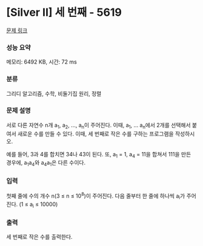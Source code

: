 # [Silver II] 세 번째 - 5619 

[문제 링크](https://www.acmicpc.net/problem/5619) 

### 성능 요약

메모리: 6492 KB, 시간: 72 ms

### 분류

그리디 알고리즘, 수학, 비둘기집 원리, 정렬

### 문제 설명

<p>서로 다른 자연수 n개 a<sub>1</sub>, a<sub>2</sub>, ..., a<sub>n</sub>이 주어진다. 이때, a<sub>1</sub>, ... a<sub>n</sub>에서 2개를 선택해서 붙여서 새로운 수를 만들 수 있다. 이때, 세 번째로 작은 수를 구하는 프로그램을 작성하시오.</p>

<p>예를 들어, 3과 4를 합치면 34나 43이 된다. 또, a<sub>1</sub> = 1, a<sub>4</sub> = 11을 합쳐서 111을 만든 경우에, a<sub>1</sub>a<sub>4</sub>와 a<sub>4</sub>a<sub>1</sub>은 다른 수이다.</p>

### 입력 

 <p>첫째 줄에 수의 개수 n(3 ≤ n ≤ 10<sup>8</sup>)이 주어진다. 다음 줄부터 한 줄에 하나씩 a<sub>i</sub>가 주어진다. (1 ≤ a<sub>i</sub> ≤ 10000)</p>

### 출력 

 <p>세 번째로 작은 수를 출력한다.</p>

